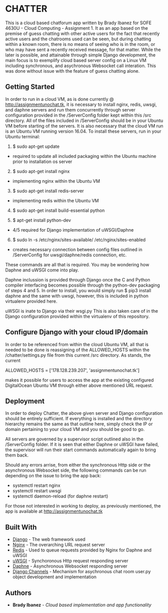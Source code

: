 # CHATTER

This is a cloud based chatforum app written by Brady Ibanez for SOFE 4630U - Cloud Computing - Assignment 1. It as an app 
based on the premise of guess chatting with other active users for the fact that recently active users and the chatrooms
used can be seen, but during chatting within a known room, there is no means of seeing who is in the room, or who may have
sent a recently received message, for that matter. While the later is possible, and attainable through simple Django development, the main focus is to exemplify cloud based server config on a Linux VM including synchronous, and asychronous Websocket call interation. This was done without issue with the feature of guess chatting alone. 

## Getting Started

In order to run in a cloud VM, as is done currently @ http://assignmentunochat.tk, it is necessary to install nginx,
redis, uwsgi, and daphne servers and run them concurrently through server configuration provided in the /ServerConfig folder kept within this /src directory. All of the files included in /ServerConfig should be in your Ubuntu VM before starting of the servers. It is also necessary that the cloud VM run is an Ubuntu VM running version 16.04. To install these servers, run in your Ubuntu terminal:

1) $ sudo apt-get update
  - required to update all included packaging within the Ubuntu machine prior to installation os server

2) $ sudo apt-get install nginx
  - implementing nginx within the Ubuntu VM

3) $ sudo apt-get install redis-server
  - implementing redis within the Ubuntu VM
  
4) $ sudo apt-get install build-essential python

5) $ apt-get install python-dev
  - 4/5 required for Django implementation of uWSGI/Daphne
  
6) $ sudo ln -s /etc/nginx/sites-available/ /etc/nginx/sites-enabled
  - creates necessary connection between config files outlined in /ServerConfig for uwsgi/daphne/redis connection, etc.

These commands are all that is required. You may be wondering how Daphne and uWSGI come into play. 

Daphne inclussion is provided through Django once the C and Python compiler interfacing becomes possible through the python-dev packaging of steps 4 and 5. In order to install, you would simply run $ pip3 install daphne and the same with uwsgi, however, this is included in python virtualenv provided here.  

uWSGI is inate to Django via their wsgi.py This is also taken care of in the Django configuration provided within the virtualenv of this repository.  

## Configure Django with your cloud IP/domain

In order to be referenced from within the cloud Ubuntu VM, all that is needed to be done is reassigning of the ALLOWED_HOSTS within the /chatter/settings.py file from this current /src directory. As stands, the current 

ALLOWED_HOSTS = ['178.128.239.207', 'assignmentunochat.tk']

makes it possible for users to access the app at the existing configured DigitalOcean Ubuntu VM through either above mentioned URL request. 

## Deployment

In order to deploy Chatter, the above given server and Django configuration should be entirely sufficient. If everything is installed and the directory hierarchy remains the same as that outline here, simply check the IP or domain pertaining to your cloud VM and you should be good to go.  

All servers are governed by a supervisor script outlined also in the /ServerConfig folder. If it is seen that either Daphne or uWSGI have failed, the supervisor will run their start commands automatically again to bring them back. 

Should any errors arrise, from either the synchronous Http side or the asynchronous Websocket side, the following commands can be run depending on the issue to bring the app back:

- systemctl restart nginx
- systemctl restart uwsgi
- systemctl daemon-reload (for daphne restart)

For those not interested in working to deploy, as previously mentioned, the app is available at http://assignmentunochat.tk

## Built With

* [Django](https://www.djangoproject.com/) - The web framework used
* [Nginx](https://www.nginx.com/) - The overarching URL request server
* [Redis](https://redis.io/) - Used to queue requests provided by Nginx for Daphne and uWSGI
* [uWSGI](https://uwsgi-docs.readthedocs.io/en/latest/) - Synchoronous Http request responding server
* [Daphne](http://manpages.ubuntu.com/manpages/bionic/man1/daphne.1.html) - Asynchronous Websocket responding server
* [Django Channels](https://channels.readthedocs.io/en/latest/) - Mechanism for asychronous chat room user.py object development and implementation

## Authors

* **Brady Ibanez** - *Cloud based implementation and app functionality* 
